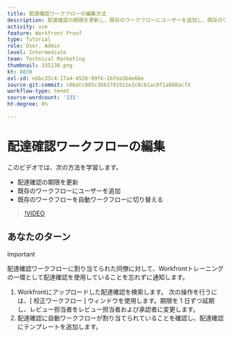 ```yaml
---
title: 配達確認ワークフローの編集方法
description: 配達確認の期限を更新し、既存のワークフローにユーザーを追加し、既存のワークフローを自動ワークフローに切り替える方法については、 [!DNL  Workfront].
activity: use
feature: Workfront Proof
type: Tutorial
role: User, Admin
level: Intermediate
team: Technical Marketing
thumbnail: 335138.png
kt: 8838
exl-id: ebbc33c4-17a4-452b-99f6-1bfda3b4e66e
source-git-commit: c06dcc985c3b63781911e3c8cb1ac0f1a888ac7d
workflow-type: tm+mt
source-wordcount: '131'
ht-degree: 0%

---
```


# 配達確認ワークフローの編集

このビデオでは、次の方法を学習します。

* 配達確認の期限を更新
* 既存のワークフローにユーザーを追加
* 既存のワークフローを自動ワークフローに切り替える

>[!VIDEO](https://video.tv.adobe.com/v/335138/?quality=12)

## あなたのターン

>[!IMPORTANT]
>
>配達確認ワークフローに割り当てられた同僚に対して、Workfrontトレーニングの一環として配達確認を使用していることを忘れずに通知します。

1. Workfrontにアップロードした配達確認を検索します。 次の操作を行うには、[ 校正ワークフロー ] ウィンドウを使用します。期限を 1 日ずつ延期し、レビュー担当者をレビュー担当者および承認者に変更します。
1. 配達確認に自動ワークフローが割り当てられていることを確認し、配達確認にテンプレートを追加します。



<!--
## Learn more
* Add stages and users to an automated workflow on a proof
* Convert a basic workflow to an automated workflow on a proof
* Create or edit an automated workflow for an existing proof
* Edit proof stages and reviewers
-->
